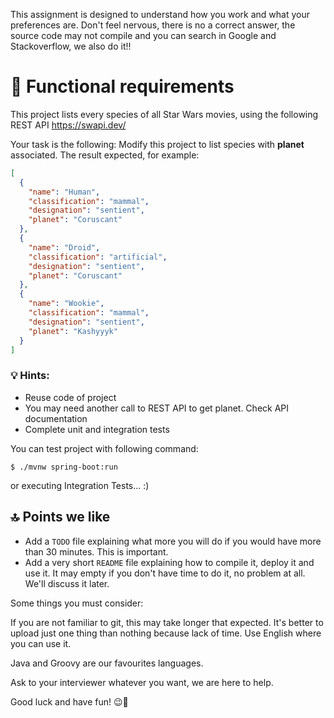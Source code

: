 This assignment is designed to understand how you work and what your preferences are. Don't feel nervous, there is no a correct answer, the source code may not compile and you can search in Google and Stackoverflow, we also do it!!


# 📘 Functional requirements

This project lists every species of all Star Wars movies, using the following REST API https://swapi.dev/ 

Your task is the following: Modify this project to list species with **planet** associated. The result expected, for example:

```json
[
  {
    "name": "Human",
    "classification": "mammal",
    "designation": "sentient", 
    "planet": "Coruscant"
  },
  {
    "name": "Droid",
    "classification": "artificial",
    "designation": "sentient",
    "planet": "Coruscant"
  },
  {
    "name": "Wookie",
    "classification": "mammal",
    "designation": "sentient",
    "planet": "Kashyyyk"
  }
]
```

### 💡 Hints:

 * Reuse code of project
 * You may need another call to REST API to get planet. Check API documentation
 * Complete unit and integration tests

You can test project with following command:

```
$ ./mvnw spring-boot:run
``` 

or executing Integration Tests... :)

## 🔝 Points we like

* Add a `TODO` file explaining what more you will do if you would have more than 30 minutes. This is important.
* Add a very short `README` file explaining how to compile it, deploy it and use it. It may empty if you don't have time to do it, no problem at all. We'll discuss it later.

Some things you must consider:

If you are not familiar to git, this may take longer that expected. It's better to upload just one thing than nothing because lack of time.
Use English where you can use it.

Java and Groovy are our favourites languages.

Ask to your interviewer whatever you want, we are here to help.

Good luck and have fun! 😉💪